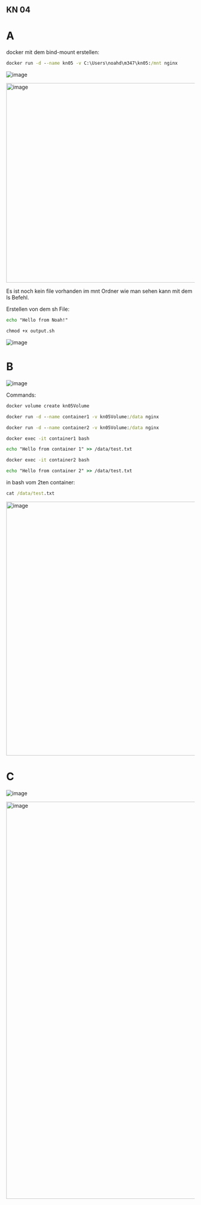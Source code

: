 ## KN 04

# A

docker mit dem bind-mount erstellen:

```cmd
docker run -d --name kn05 -v C:\Users\noahd\m347\kn05:/mnt nginx
```


![image](https://github.com/Noah8820/m347_2024/assets/113603845/60a74934-72ab-4cff-9826-9c312cd0f4fd)

<img width="532" alt="image" src="https://github.com/Noah8820/m347_2024/assets/113603845/fc3440aa-0430-4a56-9967-f24919fd591f">

Es ist noch kein file vorhanden im mnt Ordner wie man sehen kann mit dem ls Befehl.

Erstellen von dem sh File:

```cmd
echo "Hello from Noah!"

chmod +x output.sh
```

![image](https://github.com/Noah8820/m347_2024/assets/113603845/42b70954-2140-4073-9006-0c160b7404bf)

# B


![image](https://github.com/Noah8820/m347_2024/assets/113603845/e5e74e87-89c5-4f46-b21a-680183838e55)

Commands:
```cmd
docker volume create kn05Volume 

docker run -d --name container1 -v kn05Volume:/data nginx

docker run -d --name container2 -v kn05Volume:/data nginx

docker exec -it container1 bash

echo "Hello from container 1" >> /data/test.txt

docker exec -it container2 bash

echo "Hello from container 2" >> /data/test.txt
```

in bash vom 2ten container:

```cmd
cat /data/test.txt
```

<img width="677" alt="image" src="https://github.com/Noah8820/m347_2024/assets/113603845/f3c5071f-4767-46fe-b00f-e9f6b5d537c6">

# C


![image](https://github.com/Noah8820/m347_2024/assets/113603845/3e916584-79c4-46ad-824e-82004d4ec6a5)

<img width="1059" alt="image" src="https://github.com/Noah8820/m347_2024/assets/113603845/21bd465d-3b57-4f84-8fb3-ad8360681472">






